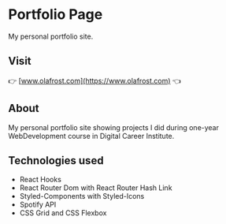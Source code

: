 # Portfolio Page

My personal portfolio site. 

## Visit 

👉 [www.olafrost.com](https://www.olafrost.com) 👈

## About

My personal portfolio site showing projects I did during one-year WebDevelopment course in Digital Career Institute.

## Technologies used

- React Hooks
- React Router Dom with React Router Hash Link
- Styled-Components with Styled-Icons
- Spotify API
- CSS Grid and CSS Flexbox
